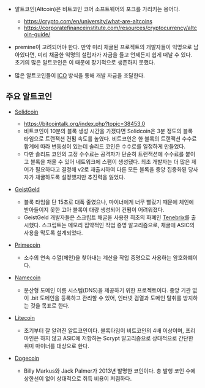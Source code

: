 
- 알트코인(Altcoin)은 비트코인 코어 소프트웨어의 포크를 가리키는 용어다.
  - <https://crypto.com/en/university/what-are-altcoins>
  - <https://corporatefinanceinstitute.com/resources/cryptocurrency/altcoin-guide/>

- premine이 고려되어야 한다. 만약 미리 채굴된 프로젝트의 개발자들이 익명으로 남아있다면, 미리 채굴한 익명의 설립자가 자금을 들고 언제든지 쉽게 떠날 수 있다. 초기의 많은 알트코인은 이 때문에 장기적으로 생존하지 못했다.

- 많은 알트코인들이 [ICO](./ico) 방식을 통해 개발 자금을 조달한다.

## 주요 알트코인

- [Solidcoin](https://solidcoin.biz/)
  - <https://bitcointalk.org/index.php?topic=38453.0>
  - 비트코인이 10분의 블록 생성 시간을 가졌다면 Solidcoin은 3분 정도의 블록 타임으로 트랜잭션 컨펌 속도를 높였다. 비트코인은 한 블록의 트랜잭션 수수료 합계에 따라 변동성이 있는데 솔리드 코인은 수수료를 일정하게 만들었다.
  - 다만 솔리드 코인의 고정 수수료는 공격자가 단순히 트랜잭션에 수수료를 붙이고 블록을 채울 수 있어 네트워크에 스팸이 생성됐다. 최초 개발자는 더 많은 제어가 필요하다고 결정해 v2로 재출시하여 다른 모든 블록을 중앙 집중화된 당사자가 채굴하도록 설정했지만 추진력을 잃었다.
- [GeistGeld](https://geistgeld.com/)
  - 블록 타임을 단 15초로 대폭 줄였으나, 마이너에게 너무 빨랐기 때문에 체인에 받아들이지 못한 고아 블록이 대량 생성되어 컨펌이 어려워졌다.
  - GeistGeld 개발자들은 스크립트 채굴을 사용한 최초의 화폐인 [Tenebrix](https://bitcointalk.org/index.php?topic=45667.0)를 출시했다. 스크립트는 메모리 집약적인 작업 증명 알고리즘으로, 채굴에 ASIC의 사용을 막도록 설계되었다.

- [Primecoin](https://primecoin.io/)
  - 소수의 연속 수열(체인)을 찾아내는 계산을 작업 증명으로 사용하는 암호화폐이다.

- [Namecoin](https://www.namecoin.org/)
  - 분산형 도메인 이름 시스템(DNS)을 제공하기 위한 프로젝트이다. 중앙 기관 없이 .bit 도메인을 등록하고 관리할 수 있어, 인터넷 검열과 도메인 탈취를 방지하는 것을 목표로 한다.

- [Litecoin](https://litecoin.org/)
  - 초기부터 잘 알려진 알트코인이다. 블록타임이 비트코인의 4배 이상이며, 프리마인은 하지 않고 ASIC에 저항하는 Scrypt 알고리즘으로 상대적으로 간단한 취미 마이너를 대상으로 한다.

- [Dogecoin](https://dogecoin.com/)
  - Billy Markus와 Jack Palmer가 2013년 발명한 코인이다. 총 발행 코인 수에 상한선이 없어 상대적으로 취득 비용이 저렴하다.
  
